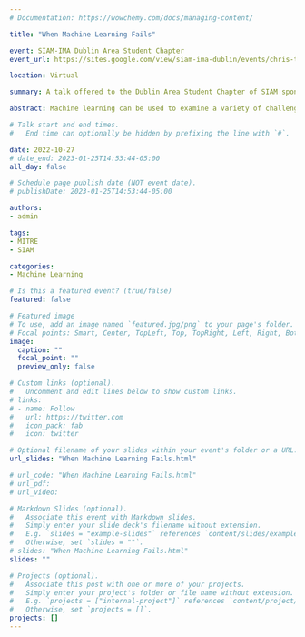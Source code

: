 ```yaml
---
# Documentation: https://wowchemy.com/docs/managing-content/

title: "When Machine Learning Fails"

event: SIAM-IMA Dublin Area Student Chapter
event_url: https://sites.google.com/view/siam-ima-dublin/events/chris-teixeira?authuser=0&pli=1

location: Virtual

summary: A talk offered to the Dublin Area Student Chapter of SIAM sponsored by the SIAM Visiting Lecturer series.

abstract: Machine learning can be used to examine a variety of challenges. However, this brings in a number of risks that can sometimes be overlooked leading towards a disastrous effect. We’ll discuss those risks and what you, as data scientists, can do to help mitigate them.

# Talk start and end times.
#   End time can optionally be hidden by prefixing the line with `#`.

date: 2022-10-27
# date_end: 2023-01-25T14:53:44-05:00
all_day: false

# Schedule page publish date (NOT event date).
# publishDate: 2023-01-25T14:53:44-05:00

authors: 
- admin

tags: 
- MITRE
- SIAM

categories:
- Machine Learning

# Is this a featured event? (true/false)
featured: false

# Featured image
# To use, add an image named `featured.jpg/png` to your page's folder. 
# Focal points: Smart, Center, TopLeft, Top, TopRight, Left, Right, BottomLeft, Bottom, BottomRight.
image:
  caption: ""
  focal_point: ""
  preview_only: false

# Custom links (optional).
#   Uncomment and edit lines below to show custom links.
# links:
# - name: Follow
#   url: https://twitter.com
#   icon_pack: fab
#   icon: twitter

# Optional filename of your slides within your event's folder or a URL.
url_slides: "When Machine Learning Fails.html"

# url_code: "When Machine Learning Fails.html"
# url_pdf:
# url_video:

# Markdown Slides (optional).
#   Associate this event with Markdown slides.
#   Simply enter your slide deck's filename without extension.
#   E.g. `slides = "example-slides"` references `content/slides/example-slides.md`.
#   Otherwise, set `slides = ""`.
# slides: "When Machine Learning Fails.html"
slides: ""

# Projects (optional).
#   Associate this post with one or more of your projects.
#   Simply enter your project's folder or file name without extension.
#   E.g. `projects = ["internal-project"]` references `content/project/deep-learning/index.md`.
#   Otherwise, set `projects = []`.
projects: []
---
```

